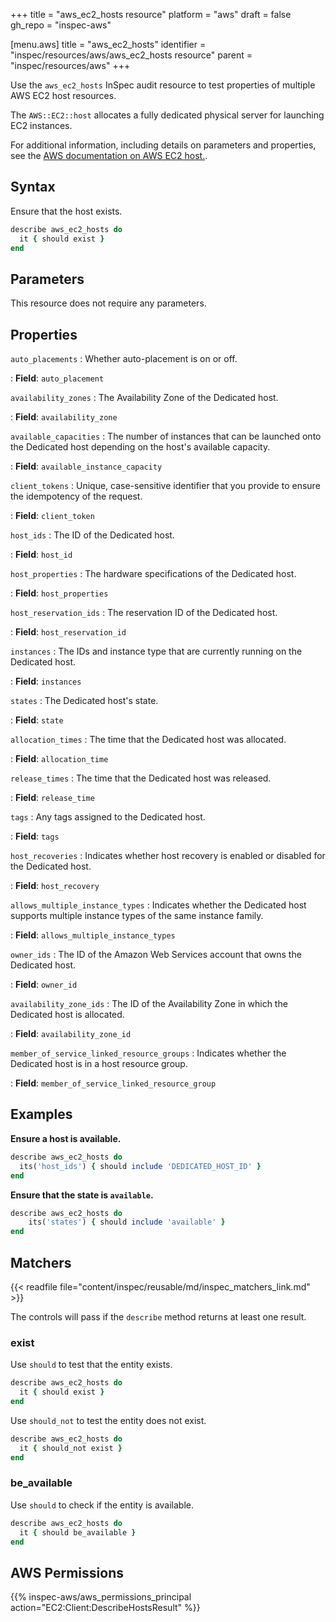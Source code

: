 +++
title = "aws_ec2_hosts resource"
platform = "aws"
draft = false
gh_repo = "inspec-aws"

[menu.aws]
title = "aws_ec2_hosts"
identifier = "inspec/resources/aws/aws_ec2_hosts resource"
parent = "inspec/resources/aws"
+++

Use the `aws_ec2_hosts` InSpec audit resource to test properties of multiple AWS EC2 host resources.

The `AWS::EC2::host` allocates a fully dedicated physical server for launching EC2 instances.

For additional information, including details on parameters and properties, see the [AWS documentation on AWS EC2 host.](https://docs.aws.amazon.com/AWSCloudFormation/latest/UserGuide/aws-resource-ec2-host.html).

## Syntax

Ensure that the host exists.

```ruby
describe aws_ec2_hosts do
  it { should exist }
end
```

## Parameters

This resource does not require any parameters.

## Properties

`auto_placements`
: Whether auto-placement is on or off.

: **Field**: `auto_placement`

`availability_zones`
: The Availability Zone of the Dedicated host.

: **Field**: `availability_zone`

`available_capacities`
: The number of instances that can be launched onto the Dedicated host depending on the host's available capacity.

: **Field**: `available_instance_capacity`

`client_tokens`
: Unique, case-sensitive identifier that you provide to ensure the idempotency of the request.

: **Field**: `client_token`

`host_ids`
: The ID of the Dedicated host.

: **Field**: `host_id`

`host_properties`
: The hardware specifications of the Dedicated host.

: **Field**: `host_properties`

`host_reservation_ids`
: The reservation ID of the Dedicated host.

: **Field**: `host_reservation_id`

`instances`
: The IDs and instance type that are currently running on the Dedicated host.

: **Field**: `instances`

`states`
: The Dedicated host's state.

: **Field**: `state`

`allocation_times`
: The time that the Dedicated host was allocated.

: **Field**: `allocation_time`

`release_times`
: The time that the Dedicated host was released.

: **Field**: `release_time`

`tags`
: Any tags assigned to the Dedicated host.

: **Field**: `tags`

`host_recoveries`
: Indicates whether host recovery is enabled or disabled for the Dedicated host.

: **Field**: `host_recovery`

`allows_multiple_instance_types`
: Indicates whether the Dedicated host supports multiple instance types of the same instance family.

: **Field**: `allows_multiple_instance_types`

`owner_ids`
: The ID of the Amazon Web Services account that owns the Dedicated host.

: **Field**: `owner_id`

`availability_zone_ids`
: The ID of the Availability Zone in which the Dedicated host is allocated.

: **Field**: `availability_zone_id`

`member_of_service_linked_resource_groups`
: Indicates whether the Dedicated host is in a host resource group.

: **Field**: `member_of_service_linked_resource_group`

## Examples

**Ensure a host is available.**

```ruby
describe aws_ec2_hosts do
  its('host_ids') { should include 'DEDICATED_HOST_ID' }
end
```

**Ensure that the state is `available`.**

```ruby
describe aws_ec2_hosts do
    its('states') { should include 'available' }
end
```

## Matchers

{{< readfile file="content/inspec/reusable/md/inspec_matchers_link.md" >}}

The controls will pass if the `describe` method returns at least one result.

### exist

Use `should` to test that the entity exists.

```ruby
describe aws_ec2_hosts do
  it { should exist }
end
```

Use `should_not` to test the entity does not exist.

```ruby
describe aws_ec2_hosts do
  it { should_not exist }
end
```

### be_available

Use `should` to check if the entity is available.

```ruby
describe aws_ec2_hosts do
  it { should be_available }
end
```

## AWS Permissions

{{% inspec-aws/aws_permissions_principal action="EC2:Client:DescribeHostsResult" %}}
